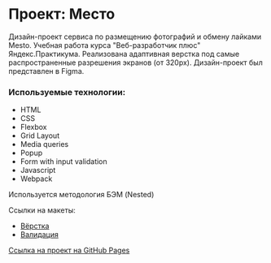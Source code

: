 # Проект: Место


Дизайн-проект сервиса по размещению фотографий и обмену лайками Mesto. Учебная работа курса "Веб-разработчик плюс" Яндекс.Практикума.
Реализована адаптивная верстка под самые распространенные разрешения экранов (от 320px). 
Дизайн-проект был представлен в Figma.   

### Используемые технологии:

* HTML
* CSS
* Flexbox
* Grid Layout
* Media queries
* Popup
* Form with input validation
* Javascript
* Webpack

Используется методология БЭМ (Nested)

Ссылки на макеты:
* [Вёрстка](https://www.figma.com/file/2cn9N9jSkmxD84oJik7xL7/JavaScript.-Sprint-4)
* [Валидация](https://www.figma.com/file/kRVLKwYG3d1HGLvh7JFWRT/JavaScript.-Sprint-6)

[Ссылка на проект на GitHub Pages](https://lakatosska.github.io/mesto-project)



